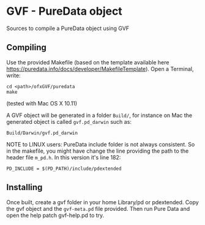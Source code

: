 GVF - PureData object
===

Sources to compile a PureData object using GVF

Compiling
---

Use the provided Makefile (based on the template available here https://puredata.info/docs/developer/MakefileTemplate). Open a Terminal, write:

```
cd <path>/ofxGVF/puredata
make
```

(tested with Mac OS X 10.11)

A GVF object will be generated in a folder `Build/`, for instance on Mac the generated object is called `gvf.pd_darwin` such as:
```
Build/Darwin/gvf.pd_darwin
```

NOTE to LINUX users: PureData include folder is not always consistent. So in the makefile, you might have change the line providing the path to the header file `m_pd.h`. In this version it's line 182:
```
PD_INCLUDE = $(PD_PATH)/include/pdextended
```

Installing
---

Once built, create a gvf folder in your home Library/pd or pdextended. Copy the gvf object and the `gvf-meta.pd` file provided. Then run Pure Data and open the help patch gvf-help.pd to try.

